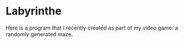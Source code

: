 # Labyrinthe
Here is a program that I recently created as part of my video game: a randomly generated maze.
